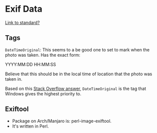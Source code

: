# Exif Data

[Link to standard?](https://www.cipa.jp/std/documents/e/DC-X008-Translation-2019-E.pdf)

## Tags

`DateTimeOriginal`: This seems to a be good one to set to mark when the
photo was taken. Has the exact form:

YYYY:MM:DD HH:MM:SS

Believe that this should be in the local time of location that the photo
was taken in.

Based on this [Stack Overflow
answer](https://photo.stackexchange.com/a/69193), `DateTimeOriginal` is
the tag that Windows gives the highest priority to.

## Exiftool

- Package on Arch/Manjaro is: perl-image-exiftool.
- It's written in Perl.
